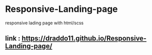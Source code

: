 # Responsive-Landing-page
responsive lading page with  html/scss 
## link : https://draddo11.github.io/Responsive-Landing-page/
